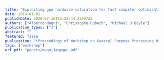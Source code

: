 ```yaml
---
title: "Exploiting gpu hardware saturation for fast compiler optimization"
date: 2014-01-01
publishDate: 2020-07-16T15:22:44.235972Z
authors: ["Alberto Magni", "Christophe Dubach", "Michael O'Boyle"]
publication_types: ["1"]
abstract: ""
featured: false
publication: "*Proceedings of Workshop on General Purpose Processing Using GPUs (<span style=\"font-weight:bold\"><span style=\"font-weight:bold;color:black\">GPGPU</span></span>)*"
tags: ["workshop"]
url_pdf: "papers/magni14gpgpu.pdf"
---
```


